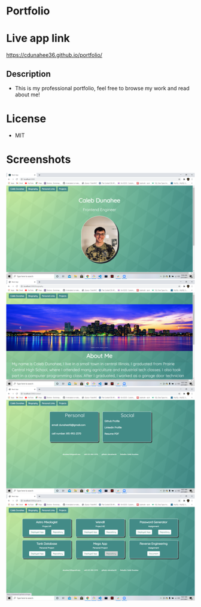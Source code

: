 # Portfolio

# Live app link
https://cdunahee36.github.io/portfolio/

## Description

* This is my professional portfolio, feel free to browse my work
and read about me!

# License 

* MIT

# Screenshots

![](Ss/home.png)
![](Ss/about.png)
![](Ss/personal.png)
![](Ss/projects.png)
